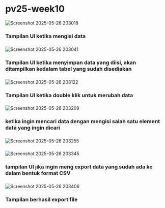 # pv25-week10
![Screenshot 2025-05-26 203018](https://github.com/user-attachments/assets/fc92533f-b478-4672-bb5d-3457098fd8aa)
### Tampilan UI ketika mengisi data
###
![Screenshot 2025-05-26 203041](https://github.com/user-attachments/assets/602db01d-0812-43d8-a95f-a0102803b705)
### Tampilan UI ketika menyimpan data yang diisi, akan ditampilkan kedalam tabel yang sudah disediakan
###
![Screenshot 2025-05-26 203122](https://github.com/user-attachments/assets/000cf660-73a4-4aa4-b1ad-ad88574c64e8)
### Tampilan UI ketika double klik untuk merubah data
###
![Screenshot 2025-05-26 203209](https://github.com/user-attachments/assets/370e0661-2d95-46d6-90ad-acc7462bb3bb)
### ketika ingin mencari data dengan mengisi salah satu element data yang ingin dicari
###
![Screenshot 2025-05-26 203255](https://github.com/user-attachments/assets/5d60b0fc-40e1-4f45-bad4-cfa714489ece)
### 
![Screenshot 2025-05-26 203345](https://github.com/user-attachments/assets/21a51c4d-1452-4174-afd5-91f0f8e509af)
### tampilan UI jika ingin meng export data yang sudah ada ke dalam bentuk format CSV
###
![Screenshot 2025-05-26 203406](https://github.com/user-attachments/assets/4f1dba1e-a9ab-42f7-8739-9ed89d7319d9)
### Tampilan berhasil export file
